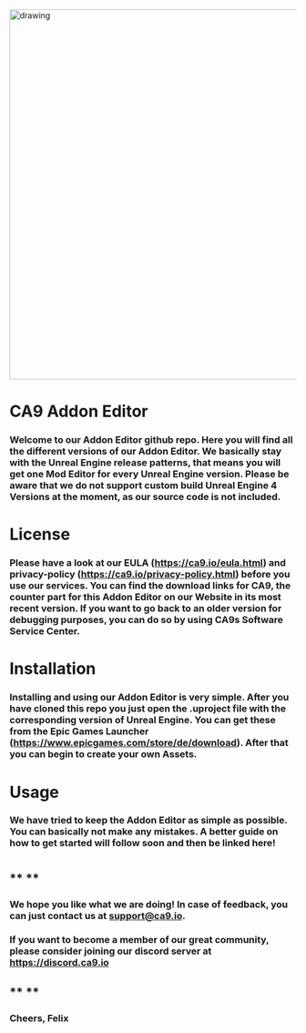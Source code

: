<img src="https://ca9.io/branding/OpenGraph.png" alt="drawing" width="650"/>

#
# **CA9 Addon Editor**
### Welcome to our Addon Editor github repo. Here you will find all the different versions of our Addon Editor. We basically stay with the Unreal Engine release patterns, that means you will get one Mod Editor for every Unreal Engine version. Please be aware that we do not support custom build Unreal Engine 4 Versions at the moment, as our source code is not included. 

# License
### Please have a look at our EULA (https://ca9.io/eula.html) and privacy-policy (https://ca9.io/privacy-policy.html) before you use our services. You can find the download links for CA9, the counter part for this Addon Editor on our Website in its most recent version. If you want to go back to an older version for debugging purposes, you can do so by using CA9s Software Service Center.

# Installation
### Installing and using our Addon Editor is very simple. After you have cloned this repo you just open the **.uproject** file with the corresponding version of Unreal Engine. You can get these from the Epic Games Launcher (https://www.epicgames.com/store/de/download). After that you can begin to create your own Assets.

# Usage
### We have tried to keep the Addon Editor as simple as possible. You can basically not make any mistakes. A better guide on how to get started will follow soon and then be linked here!
#
## ** **
### We hope you like what we are doing! In case of feedback, you can just contact us at support@ca9.io.
### If you want to become a member of our great community, please consider joining our discord server at https://discord.ca9.io 
## ** ** 
### Cheers, Felix
